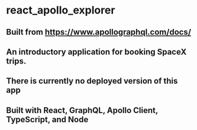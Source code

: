 # react_apollo_explorer

## Built from https://www.apollographql.com/docs/

## An introductory application for booking SpaceX trips. 

## There is currently no deployed version of this app

## Built with React, GraphQL, Apollo Client, TypeScript, and Node 


